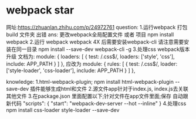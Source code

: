 # webpack star
网址:https://zhuanlan.zhihu.com/p/24972761
question:
1.运行webpack 打包 build 文件夹 出错
    ans: 更改webpack全局配置文件 或者 项目 npm install webpack
2.运行 webpack webpack 4X 后需要安装webpack-cli 请注意需要安装在同一目录
    npm install --save-dev webpack-cli -g
3.处理css webpack版本升级 文档为:
    module: {
        loaders: [
            {
          test: /\.css$/,
          loaders: ['style', 'css'],
          include: APP_PATH
             }
     ]
     },
    应改为
      module: {
        rules: [
          {
            test: /\.css$/,
            loader: ['style-loader', 'css-loader'], 
            include: APP_PATH
          }
        ]
      },


knowledge:
1.html-webpack-plugin;
npm install html-webpack-plugin --save-dev 插件能够生成html和文件
2.源文件app针对于index.js, index.js去关联其他文件
3.在package.json 里面配置以下;针对文件在app文件里面;保存 自动跟新代码
    "scripts": {
      "start": "webpack-dev-server --hot --inline"
    }
4.处理css
    npm install css-loader style-loader --save-dev
